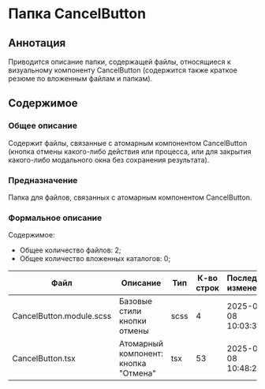 # Папка CancelButton

## Аннотация

Приводится описание папки, содержащей файлы, относящиеся к визуальному компоненту CancelButton
(содержится также краткое резюме по вложенным файлам и папкам).

## Содержимое

### Общее описание

Содержит файлы, связанные с атомарным компонентом CancelButton (кнопка отмены какого-либо действия или процесса, или
для закрытия какого-либо модального окна без сохранения результата). 

### Предназначение

Папка для файлов, связанных с атомарным компонентом CancelButton.

### Формальное описание

Содержимое:
* Общее количество файлов: 2;
* Общее количество вложенных каталогов: 0;

| Файл                     | Описание                             | Тип  | К-во строк | Последнее изменение | Звезды    |
|--------------------------|--------------------------------------|------|------------|---------------------|-----------|
| CancelButton.module.scss | Базовые стили кнопки отмены          | scss | 4          | 2025-05-08 10:03:34 | Нет звезд |
| CancelButton.tsx         | Атомарный компонент: кнопка "Отмена" | tsx  | 53         | 2025-05-08 10:48:20 | ★★★★☆     |

